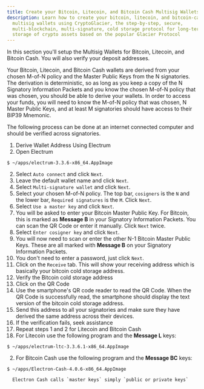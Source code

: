 ```yaml
---
title: Create your Bitcoin, Litecoin, and Bitcoin Cash Multisig Wallets
description: Learn how to create your bitcoin, litecoin, and bitcoin-cash
  multisig wallets using CryptoGlacier, the step-by-step, secure,
  multi-blockchain, multi-signature, cold storage protocol for long-term
  storage of crypto assets based on the popular Glacier Protocol
---
```


In this section you'll setup the Multisig Wallets for Bitcoin, Litecoin, and
Bitcoin Cash. You will also verify your deposit addresses.

Your Bitcoin, Litecoin, and Bitcoin Cash wallets are derived from your chosen
M-of-N policy and the <span class="warning">Master Public Keys</span> from the
N signatories. The derivation is deterministic, so as long as you keep a copy
of the N <span class="warning">Signatory Information Packets</span> and you
know the chosen M-of-N policy that was chosen, you should be able to derive
your wallets. In order to access your funds, you will need to know the M-of-N
policy that was chosen, N <span class="warning">Master Public Keys</span>, and
at least M signatories should have access to their <span class="danger">BIP39 Mnemonic</span>.

The following process can be done at an internet connected computer and should
be verified across signatories.

1. Derive Wallet Address Using Electrum
  1. Open Electrum
  ```
  $ ~/apps/electrum-3.3.6-x86_64.AppImage
  ```
  2. Select `Auto connect` and click `Next`.
  3. Leave the default wallet name and click `Next`.
  4. Select `Multi-signature wallet` and click `Next`.
  5. Select your chosen M-of-N policy. The top bar, `cosigners` is the `N`
  and the lower bar, `Required signatures` is the `M`. Click `Next`.
  6. Select `Use a master key` and click `Next`.
  7. You will be asked to enter your <span class="warning">Bitcoin Master Public Key</span>.
  For Bitcoin, this is marked as **Message B** in your <span class="warning">Signatory Information Packets</span>.
  You can scan the <span class="warning">QR Code</span> or enter it manually.
  Click `Next` twice.
  8. Select `Enter cosigner key` and click `Next`.
  9. You will now need to scan or enter the other N-1 <span class="warning">Bitcoin Master Public Keys</span>.
  These are all marked with **Message B** on your <span class="warning">Signatory Information Packets</span>.
  10. You don't need to enter a password, just click `Next`.
  11. Click on the `Receive` tab. This will show your <span class="warning">receiving address</span>
  which is basically your <span class="warning">bitcoin cold storage address</span>.
2. Verify the <span class="warning">Bitcoin cold storage address</span>
  1. Click on the <span class="warning">QR Code</span>
  2. Use the smartphone's QR code reader to read the <span class="warning">QR Code</span>.
  When the <span class="warning">QR Code</span> is successfully read, the
  smartphone should display the text version of the <span class="warning">bitcoin cold storage address</span>.
  3. Send this address to all your signatories and make sure they have derived
  the same address across their devices.
  4. If the verification fails, seek assistance
3. Repeat steps 1 and 2 for Litecoin and Bitcoin Cash
  1. For Litecoin use the following program and the **Message L** keys:
  ```
  $ ~/apps/electrum-ltc-3.3.6.1-x86_64.AppImage
  ```
  2. For Bitcoin Cash use the following program and the **Message BC** keys:
  ```
  $ ~/apps/Electron-Cash-4.0.6-x86_64.AppImage
  ```
      Electron Cash calls `master keys` simply `public or private keys`
